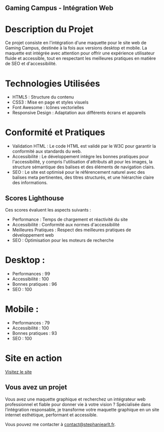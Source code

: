 ## Gaming Campus - Intégration Web

# Description du Projet

Ce projet consiste en l'intégration d'une maquette pour le site web de Gaming Campus, destinée à la fois aux versions desktop et mobile. La maquette est intégrée avec attention pour offrir une expérience utilisateur fluide et accessible, tout en respectant les meilleures pratiques en matière de SEO et d'accessibilité.

# Technologies Utilisées

- HTML5 : Structure du contenu
- CSS3 : Mise en page et styles visuels
- Font Awesome : Icônes vectorielles
- Responsive Design : Adaptation aux différents écrans et appareils

# Conformité et Pratiques

- Validation HTML : Le code HTML est validé par le W3C pour garantir la conformité aux standards du web.
- Accessibilité : Le développement intègre les bonnes pratiques pour l'accessibilité, y compris l'utilisation d'attributs alt pour les images, la structure sémantique des balises et des éléments de navigation clairs.
- SEO : Le site est optimisé pour le référencement naturel avec des balises meta pertinentes, des titres structurés, et une hiérarchie claire des informations.

## Scores Lighthouse

Ces scores évaluent les aspects suivants :

- Performance : Temps de chargement et réactivité du site
- Accessibilité : Conformité aux normes d'accessibilité
- Meilleures Pratiques : Respect des meilleures pratiques de développement web
- SEO : Optimisation pour les moteurs de recherche

# Desktop : 

- Performances : 99
- Accessibilité : 100
- Bonnes pratiques : 96
- SEO : 100

# Mobile : 

- Performances : 79
- Accessibilité : 100
- Bonnes pratiques : 93
- SEO : 100

# Site en action

[Visitez le site](https://stephaniearlt.github.io/Gaming_Campus/)

## Vous avez un projet

Vous avez une maquette graphique et recherchez un intégrateur web professionnel et fiable pour donner vie à votre vision ?
Spécialisée dans l’intégration responsable, je transforme votre maquette graphique en un site internet esthétique, performant et accessible.

Vous pouvez me contacter à contact@stephaniearlt.fr. 